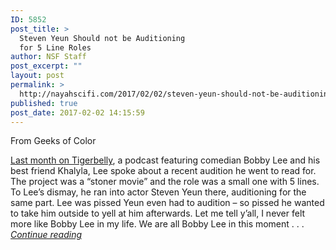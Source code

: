 ```yaml
---
ID: 5852
post_title: >
  Steven Yeun Should not be Auditioning
  for 5 Line Roles
author: NSF Staff
post_excerpt: ""
layout: post
permalink: >
  http://nayahscifi.com/2017/02/02/steven-yeun-should-not-be-auditioning-for-5-line-roles/
published: true
post_date: 2017-02-02 14:15:59
---
```

From Geeks of Color

<a href="https://tigerbelly.libsyn.com/episode-71" target="_blank">Last month on Tigerbelly</a>, a podcast featuring comedian Bobby Lee and his best friend Khalyla, Lee spoke about a recent audition he went to read for. The project was a “stoner movie” and the role was a small one with 5 lines. To Lee’s dismay, he ran into actor Steven Yeun there, auditioning for the same part. Lee was pissed Yeun even had to audition – so pissed he wanted to take him outside to yell at him afterwards. Let me tell y’all, I never felt more like Bobby Lee in my life. We are all Bobby Lee in this moment . . . <em><a href="https://geeksofcolor.co/2017/02/01/steven-yeun-should-not-be-auditoning-for-5-line-roles/">Continue reading</a></em>